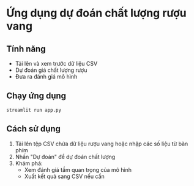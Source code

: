 # Ứng dụng dự đoán chất lượng rượu vang

## Tính năng

- Tải lên và xem trước dữ liệu CSV
- Dự đoán giá chất lượng rượu 
- Đưa ra đánh giá mô hình

## Chạy ứng dụng

```
streamlit run app.py
```

## Cách sử dụng

1. Tải lên tệp CSV chứa dữ liệu rượu vang hoặc nhập các số liệu từ bàn phím
2. Nhấn "Dự đoán" để dự đoán chất lượng
4. Khám phá:
   - Xem đánh giá tầm quan trọng của mô hình
   - Xuất kết quả sang CSV nếu cần
